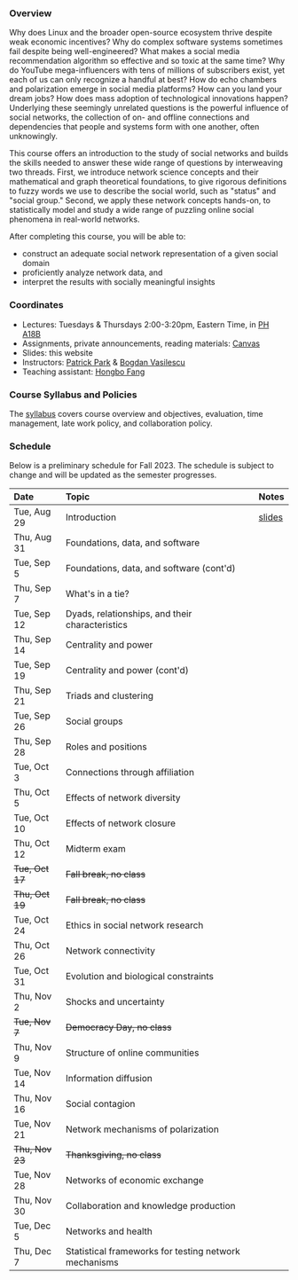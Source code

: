### Overview

Why does Linux and the broader open-source ecosystem thrive despite weak economic incentives? Why do complex software systems sometimes fail despite being well-engineered? What makes a social media recommendation algorithm so effective and so toxic at the same time? Why do YouTube mega-influencers with tens of millions of subscribers exist, yet each of us can only recognize a handful at best? How do echo chambers and polarization emerge in social media platforms? How can you land your dream jobs? How does mass adoption of technological innovations happen? Underlying these seemingly unrelated questions is the powerful influence of social networks, the collection of on- and offline connections and dependencies that people and systems form with one another, often unknowingly. 

This course offers an introduction to the study of social networks and builds the skills needed to answer these wide range of questions by interweaving two threads. First, we introduce network science concepts and their mathematical and graph theoretical foundations, to give rigorous definitions to fuzzy words we use to describe the social world, such as "status" and "social group." Second, we apply these network concepts hands-on, to statistically model and study a wide range of puzzling online social phenomena in real-world networks.

After completing this course, you will be able to:

- construct an adequate social network representation of a given social domain
- proficiently analyze network data, and
- interpret the results with socially meaningful insights

### Coordinates
- Lectures: Tuesdays & Thursdays 2:00-3:20pm, Eastern Time, in [PH A18B](https://map.concept3d.com/?id=192#!ct/19362,7382,1568,0,7308?m/72750)
- Assignments, private announcements, reading materials: [Canvas](https://canvas.cmu.edu/courses/)
- Slides: this website
- Instructors: [Patrick Park](https://patpark.org) & [Bogdan Vasilescu](https://bvasiles.github.io)
- Teaching assistant: [Hongbo Fang](https://www.cmu.edu/news/stories/archives/2022/june/open-source-software.html)

### Course Syllabus and Policies
The [syllabus](syllabus.md) covers course overview and objectives, evaluation, 
time management, late work policy, and collaboration policy.

<!-- ### Learning Goals
The [learning goals](learning-goals.md) describe what I want students to know 
or be able to do by the end of the semester. 
I evaluate whether learning goals have been achieved through assignments, 
written project reports, and in-class presentations. -->


### Schedule

Below is a preliminary schedule for Fall 2023. The schedule is subject to change and will be updated as the semester progresses. 

| Date        		| Topic 	| Notes |
| :------------- 	|:--------|:-------- |
Tue, Aug 29 | Introduction | [slides](slides/w1_1_introduction.pdf) <!-- • [video]() -->
Thu, Aug 31 | Foundations, data, and software | 
Tue, Sep 5 | Foundations, data, and software (cont'd) | 
Thu, Sep 7 | What's in a tie? | 
Tue, Sep 12 | Dyads, relationships, and their characteristics | 
Thu, Sep 14 | Centrality and power | 
Tue, Sep 19 | Centrality and power (cont'd) | 
Thu, Sep 21 | Triads and clustering |
Tue, Sep 26 | Social groups | 
Thu, Sep 28 | Roles and positions | 
Tue, Oct 3 | Connections through affiliation | 
Thu, Oct 5 | Effects of network diversity | 
Tue, Oct 10 | Effects of network closure | 
Thu, Oct 12 | Midterm exam | 
~~Tue, Oct 17~~ | ~~Fall break, no class~~ |
~~Thu, Oct 19~~ | ~~Fall break, no class~~ |
Tue, Oct 24 | Ethics in social network research | 
Thu, Oct 26 | Network connectivity | 
Tue, Oct 31 | Evolution and biological constraints | 
Thu, Nov 2 | Shocks and uncertainty |
~~Tue, Nov 7~~ | ~~Democracy Day, no class~~ |
Thu, Nov 9 | Structure of online communities |
Tue, Nov 14 | Information diffusion |
Thu, Nov 16 | Social contagion |
Tue, Nov 21 | Network mechanisms of polarization |
~~Thu, Nov 23~~ | ~~Thanksgiving, no class~~ |
Tue, Nov 28 | Networks of economic exchange |
Thu, Nov 30 | Collaboration and knowledge production |
Tue, Dec 5 | Networks and health |
Thu, Dec 7 | Statistical frameworks for testing network mechanisms |
